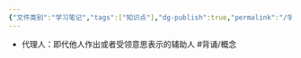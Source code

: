 ```yaml
---
{"文件类别":"学习笔记","tags":["知识点"],"dg-publish":true,"permalink":"/学习笔记/知识点cheese/代理人/","dgPassFrontmatter":true,"created":"2024-07-30T11:05:53.426+08:00","updated":"2024-09-11T11:46:15.573+08:00"}
---
```


- 代理人：即代他人作出或者受领意思表示的辅助人 #背诵/概念 
